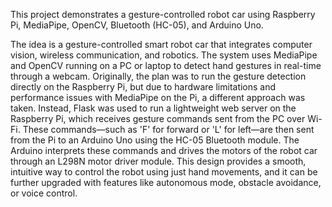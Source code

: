 This project demonstrates a gesture-controlled robot car using Raspberry Pi, MediaPipe, OpenCV, Bluetooth (HC-05), and Arduino Uno. 

The idea is a gesture-controlled smart robot car that integrates computer vision, wireless communication, and robotics. The system uses MediaPipe and OpenCV running on a PC or laptop to detect hand gestures in real-time through a webcam. Originally, the plan was to run the gesture detection directly on the Raspberry Pi, but due to hardware limitations and performance issues with MediaPipe on the Pi, a different approach was taken. Instead, Flask was used to run a lightweight web server on the Raspberry Pi, which receives gesture commands sent from the PC over Wi-Fi. These commands—such as 'F' for forward or 'L' for left—are then sent from the Pi to an Arduino Uno using the HC-05 Bluetooth module. The Arduino interprets these commands and drives the motors of the robot car through an L298N motor driver module. This design provides a smooth, intuitive way to control the robot using just hand movements, and it can be further upgraded with features like autonomous mode, obstacle avoidance, or voice control.


